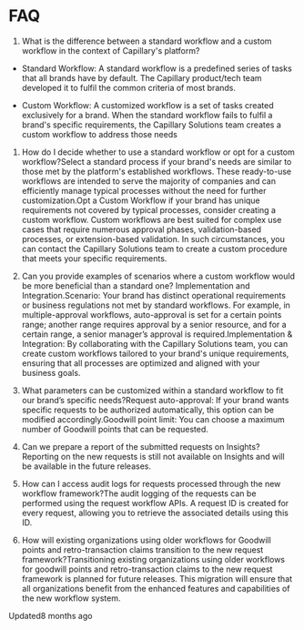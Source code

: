 # FAQ

1. What is the difference between a standard workflow and a custom workflow in the context of Capillary's platform?

- Standard Workflow: A standard workflow is a predefined series of tasks that all brands have by default. The Capillary product/tech team developed it to fulfil the common criteria of most brands.

- Custom Workflow: A customized workflow is a set of tasks created exclusively for a brand. When the standard workflow fails to fulfil a brand's specific requirements, the Capillary Solutions team creates a custom workflow to address those needs

1. How do I decide whether to use a standard workflow or opt for a custom workflow?Select a standard process if your brand's needs are similar to those met by the platform's established workflows. These ready-to-use workflows are intended to serve the majority of companies and can efficiently manage typical processes without the need for further customization.Opt a Custom Workflow if your brand has unique requirements not covered by typical processes, consider creating a custom workflow. Custom workflows are best suited for complex use cases that require numerous approval phases, validation-based processes, or extension-based validation. In such circumstances, you can contact the Capillary Solutions team to create a custom procedure that meets your specific requirements.

2. Can you provide examples of scenarios where a custom workflow would be more beneficial than a standard one? Implementation and Integration.Scenario: Your brand has distinct operational requirements or business regulations not met by standard workflows. For example, in multiple-approval workflows, auto-approval is set for a certain points range; another range requires approval by a senior resource, and for a certain range, a senior manager’s approval is required.Implementation & Integration: By collaborating with the Capillary Solutions team, you can create custom workflows         tailored to your brand's unique requirements, ensuring that all processes are optimized and aligned with your business goals.

3. What parameters can be customized within a standard workflow to fit our brand’s specific needs?Request auto-approval: If your brand wants specific requests to be authorized automatically, this option can be modified accordingly.Goodwill point limit: You can choose a maximum number of Goodwill points that can be requested.

4. Can we prepare a report of the submitted requests on Insights?Reporting on the new requests is still not available on Insights and will be available in the future releases.

5. How can I access audit logs for requests processed through the new workflow framework?The audit logging of the requests can be performed using the request workflow APIs. A request ID is created for every request, allowing you to retrieve the associated details using this ID.

6. How will existing organizations using older workflows for Goodwill points and retro-transaction claims transition to the new request framework?Transitioning existing organizations using older workflows for goodwill points and retro-transaction claims to the new request framework is planned for future releases. This migration will ensure that all organizations benefit from the enhanced features and capabilities of the new workflow system.

Updated8 months ago